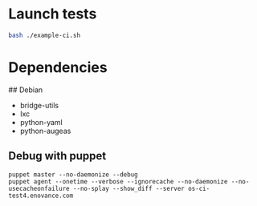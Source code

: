 # Launch tests

```bash
bash ./example-ci.sh
```

# Dependencies

## Debian

* bridge-utils
* lxc
* python-yaml
* python-augeas

## Debug with puppet
```puppet
puppet master --no-daemonize --debug
puppet agent --onetime --verbose --ignorecache --no-daemonize --no-usecacheonfailure --no-splay --show_diff --server os-ci-test4.enovance.com
```
